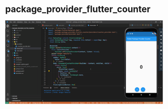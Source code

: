 # package_provider_flutter_counter

![](https://github.com/rvdrover/package_provider_flutter_counter/blob/master/package_provider_flutter_counter-1636974886788.gif)
